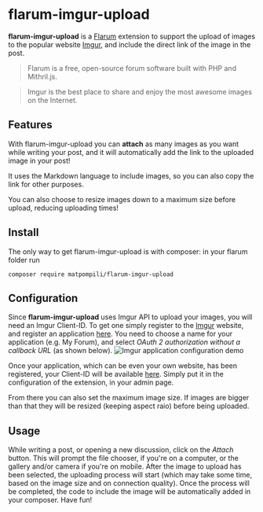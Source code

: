 # flarum-imgur-upload
**flarum-imgur-upload** is a [Flarum](https://github.com/flarum/flarum/) extension to support the upload of images to the popular website [Imgur](https://imgur.com/), and include the direct link of the image in the post.

>Flarum is a free, open-source forum software built with PHP and Mithril.js.

>Imgur is the best place to share and enjoy the most awesome images on the Internet.

## Features
With flarum-imgur-upload you can **attach** as many images as you want while writing your post, and it will automatically add the link to the uploaded image in your post!

It uses the Markdown language to include images, so you can also copy the link for other purposes.

You can also choose to resize images down to a maximum size before upload, reducing uploading times!

## Install
The only way to get flarum-imgur-upload is with composer: in your flarum folder run
  ```
  composer require matpompili/flarum-imgur-upload
  ```

## Configuration
Since **flarum-imgur-upload** uses Imgur API to upload your images, you will need an Imgur Client-ID. To get one simply register to the [Imgur](https://imgur.com/) website, and register an application [here](https://api.imgur.com/oauth2/addclient).
You need to choose a name for your application (e.g. My Forum), and select *OAuth 2 authorization without a callback URL* (as shown below).
![Imgur application configuration demo](https://i.imgur.com/WIcoUHW.png)

Once your application, which can be even your own website, has been registered, your Client-ID will be available [here](https://imgur.com/account/settings/apps). Simply put it in the configuration of the extension, in your admin page.

From there you can also set the maximum image size. If images are bigger than that they will be resized (keeping aspect raio) before being uploaded.

## Usage
While writing a post, or opening a new discussion, click on the *Attach* button. This will prompt the file chooser, if you're on a computer, or the gallery and/or camera if you're on mobile. After the image to upload has been selected, the uploading process will start (which may take some time, based on the image size and on connection quality). Once the process will be completed, the code to include the image will be automatically added in your composer. Have fun!

